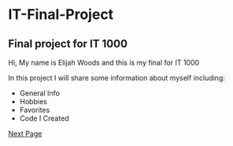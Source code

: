 # IT-Final-Project
## Final project for IT 1000

Hi, My name is Elijah Woods and this is my final for IT 1000

In this project I will share some information about myself including:
* General Info
* Hobbies
* Favorites
* Code I Created




[Next Page](Page1)
